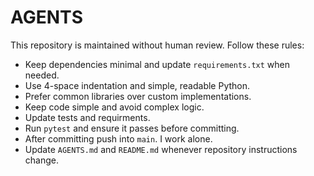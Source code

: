 # AGENTS

This repository is maintained without human review. Follow these rules:

- Keep dependencies minimal and update `requirements.txt` when needed.
- Use 4-space indentation and simple, readable Python.
- Prefer common libraries over custom implementations.
- Keep code simple and avoid complex logic.
- Update tests and requirments.
- Run `pytest` and ensure it passes before committing.
- After committing push into `main`. I work alone.
- Update `AGENTS.md` and `README.md` whenever repository instructions change.
